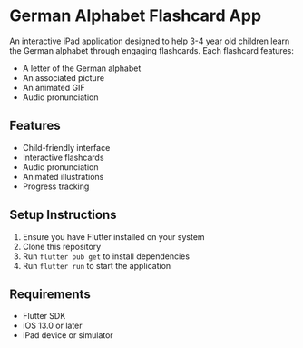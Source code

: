 # German Alphabet Flashcard App

An interactive iPad application designed to help 3-4 year old children learn the German alphabet through engaging flashcards. Each flashcard features:
- A letter of the German alphabet
- An associated picture
- An animated GIF
- Audio pronunciation

## Features
- Child-friendly interface
- Interactive flashcards
- Audio pronunciation
- Animated illustrations
- Progress tracking

## Setup Instructions
1. Ensure you have Flutter installed on your system
2. Clone this repository
3. Run `flutter pub get` to install dependencies
4. Run `flutter run` to start the application

## Requirements
- Flutter SDK
- iOS 13.0 or later
- iPad device or simulator